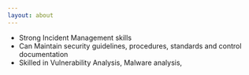 ```yaml
---
layout: about
---
```

<!--Engineering Graduate Batch of 2020 in Electronics and Commn.,-->

- Strong Incident Management skills
- Can Maintain security guidelines, procedures, standards and control documentation
- Skilled in Vulnerability Analysis, Malware analysis,

